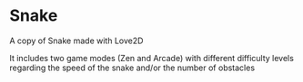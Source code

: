 # Snake
A copy of Snake made with Love2D

It includes two game modes (Zen and Arcade) with different difficulty levels regarding the speed of the snake and/or the number of obstacles
